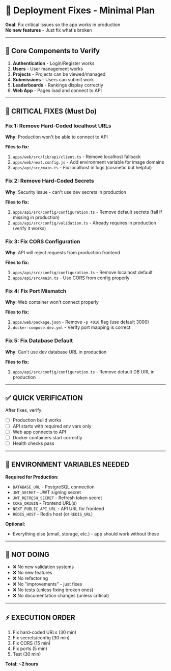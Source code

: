 # 🚀 Deployment Fixes - Minimal Plan
**Goal**: Fix critical issues so the app works in production  
**No new features** - Just fix what's broken

---

## 🎯 Core Components to Verify

1. **Authentication** - Login/Register works
2. **Users** - User management works  
3. **Projects** - Projects can be viewed/managed
4. **Submissions** - Users can submit work
5. **Leaderboards** - Rankings display correctly
6. **Web App** - Pages load and connect to API

---

## 🔴 CRITICAL FIXES (Must Do)

### **Fix 1: Remove Hard-Coded localhost URLs**
**Why**: Production won't be able to connect to API

**Files to fix:**
1. `apps/web/src/lib/api/client.ts` - Remove localhost fallback
2. `apps/web/next.config.js` - Add environment variable for image domains
3. `apps/api/src/main.ts` - Fix localhost in logs (cosmetic but helpful)

### **Fix 2: Remove Hard-Coded Secrets**
**Why**: Security issue - can't use dev secrets in production

**Files to fix:**
1. `apps/api/src/config/configuration.ts` - Remove default secrets (fail if missing in production)
2. `apps/api/src/config/validation.ts` - Already requires in production (verify it works)

### **Fix 3: Fix CORS Configuration**
**Why**: API will reject requests from production frontend

**Files to fix:**
1. `apps/api/src/config/configuration.ts` - Remove localhost default
2. `apps/api/src/main.ts` - Use CORS from config properly

### **Fix 4: Fix Port Mismatch**
**Why**: Web container won't connect properly

**Files to fix:**
1. `apps/web/package.json` - Remove `-p 4010` flag (use default 3000)
2. `docker-compose.dev.yml` - Verify port mapping is correct

### **Fix 5: Fix Database Default**
**Why**: Can't use dev database URL in production

**Files to fix:**
1. `apps/api/src/config/configuration.ts` - Remove default DB URL in production

---

## ✅ QUICK VERIFICATION

After fixes, verify:
- [ ] Production build works
- [ ] API starts with required env vars only
- [ ] Web app connects to API
- [ ] Docker containers start correctly
- [ ] Health checks pass

---

## 📝 ENVIRONMENT VARIABLES NEEDED

**Required for Production:**
- `DATABASE_URL` - PostgreSQL connection
- `JWT_SECRET` - JWT signing secret
- `JWT_REFRESH_SECRET` - Refresh token secret
- `CORS_ORIGIN` - Frontend URL(s)
- `NEXT_PUBLIC_API_URL` - API URL for frontend
- `REDIS_HOST` - Redis host (or `REDIS_URL`)

**Optional:**
- Everything else (email, storage, etc.) - app should work without these

---

## 🚫 NOT DOING

- ❌ No new validation systems
- ❌ No new features
- ❌ No refactoring
- ❌ No "improvements" - just fixes
- ❌ No tests (unless fixing broken ones)
- ❌ No documentation changes (unless critical)

---

## ⚡ EXECUTION ORDER

1. Fix hard-coded URLs (30 min)
2. Fix secrets/config (30 min)  
3. Fix CORS (15 min)
4. Fix ports (5 min)
5. Test (30 min)

**Total: ~2 hours**

